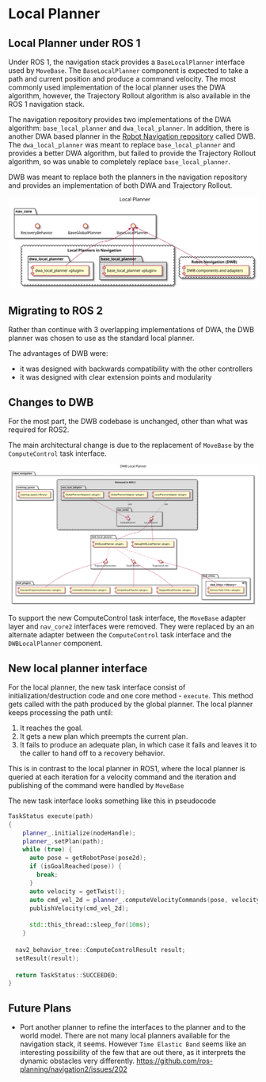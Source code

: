 # Local Planner

## Local Planner under ROS 1

Under ROS 1, the navigation stack provides a `BaseLocalPlanner` interface
used by `MoveBase`. The `BaseLocalPlanner` component is expected to take a path and current position and produce a command velocity. The most commonly used implementation of the local planner uses the DWA algorithm, however, the Trajectory Rollout algorithm is also available in the ROS 1 navigation stack.

The navigation repository provides two implementations of the DWA algorithm: `base_local_planner` and `dwa_local_planner`. In addition, there is another DWA based planner in the [Robot Navigation repository](https://github.com/locusrobotics/robot_navigation) called DWB. The `dwa_local_planner` was meant to replace `base_local_planner` and provides a better DWA algorithm, but failed to
provide the Trajectory Rollout algorithm, so was unable to completely replace
`base_local_planner`.

DWB was meant to replace both the planners in the navigation repository and provides
an implementation of both DWA and Trajectory Rollout.

![Local Planner Structure](./images/LocalPlanner.svg "Local planner structure under ROS 1")

## Migrating to ROS 2

Rather than continue with 3 overlapping implementations of DWA, the DWB planner
was chosen to use as the standard local planner.

The advantages of DWB were:
* it was designed with backwards compatibility with the other controllers
* it was designed with clear extension points and modularity

## Changes to DWB

For the most part, the DWB codebase is unchanged, other than what was required for ROS2.

The main architectural change is due to the replacement of `MoveBase` by the `ComputeControl` task interface.

![ROS 1 DWB Structure](./images/DWB_Structure_Simplified.svg "ROS 1 DWB Structure")

To support the new ComputeControl task interface, the `MoveBase` adapter layer and `nav_core2` interfaces were removed. They were replaced by an an alternate adapter between
the `ComputeControl` task interface and the `DWBLocalPlanner` component.

## New local planner interface

For the local planner, the new task interface consist of
initialization/destruction code and one core method - `execute`. This method
gets called with the path produced by the global planner. The local planner
keeps processing the path until:
1. It reaches the goal.
2. It gets a new plan which preempts the current plan.
3. It fails to produce an adequate plan, in which case it fails and leaves it to the caller to hand off to a recovery behavior.

This is in contrast to the local planner in ROS1, where the local planner is
queried at each iteration for a velocity command and the iteration and
publishing of the command were handled by `MoveBase`

The new task interface looks something like this in pseudocode
```c++
TaskStatus execute(path)
{
    planner_.initialize(nodeHandle);
    planner_.setPlan(path);
    while (true) {
      auto pose = getRobotPose(pose2d);
      if (isGoalReached(pose)) {
        break;
      }
      auto velocity = getTwist();
      auto cmd_vel_2d = planner_.computeVelocityCommands(pose, velocity);
      publishVelocity(cmd_vel_2d);

      std::this_thread::sleep_for(10ms);
    }

  nav2_behavior_tree::ComputeControlResult result;
  setResult(result);

  return TaskStatus::SUCCEEDED;
}

```
## Future Plans

* Port another planner to refine the interfaces to the planner and to the world model. There are not many local planners available for the navigation stack, it seems. However `Time Elastic Band` seems like an interesting possibility of the few that are out there, as it interprets the dynamic obstacles very differently. https://github.com/ros-planning/navigation2/issues/202
